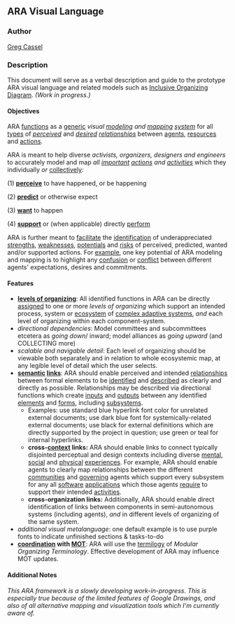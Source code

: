 ## ARA Visual Language

### Author
[Greg Cassel](https://github.com/gcassel/Essays/blob/master/authors-profile_greg-cassel.md)
### Description

This document will serve as a verbal description and guide to the prototype ARA visual language and related models such as [Inclusive Organizing Diagram](https://docs.google.com/drawings/d/1-WFMRYdueSBba1atcohX0G585zj-gBNlBvZQBqnEmEs/edit?usp=sharing).  *(Work in progress.)*

#### Objectives

ARA [functions](https://github.com/gcassel/Modular-Organization-Terminology/blob/master/terms/function.md) as a [generic](https://github.com/gcassel/Modular-Organization-Terminology/blob/master/terms/generic.md) *visual [modeling](https://github.com/gcassel/Modular-Organization-Terminology/blob/master/terms/model.md) and [mapping](https://github.com/gcassel/Modular-Organization-Terminology/blob/master/terms/map.md) [system](https://github.com/gcassel/Modular-Organization-Terminology/blob/master/terms/system.md)* for all [types](https://github.com/gcassel/Modular-Organization-Terminology/blob/master/terms/type.md) of *[perceived](https://github.com/gcassel/Modular-Organization-Terminology/blob/master/terms/perceive.md)* and *[desired](https://github.com/gcassel/Modular-Organization-Terminology/blob/master/terms/goal.md) [relationships](https://github.com/gcassel/Modular-Organization-Terminology/blob/master/terms/relationship.md)* between [agents](https://github.com/gcassel/Modular-Organization-Terminology/blob/master/terms/agent.md), [resources](https://github.com/gcassel/Modular-Organization-Terminology/blob/master/terms/resource.md) and [actions](https://github.com/gcassel/Modular-Organization-Terminology/blob/master/terms/act.md).

ARA is meant to help diverse *activists, organizers, designers and engineers* to accurately model and map *all [important](https://github.com/gcassel/Modular-Organization-Terminology/blob/master/terms/importance.md) [actions](https://github.com/gcassel/Modular-Organization-Terminology/blob/master/terms/action.md) and [activities](https://github.com/gcassel/Modular-Organization-Terminology/blob/master/terms/activity.md)* which they individually *or* [collectively](https://github.com/gcassel/Modular-Organization-Terminology/blob/master/compound-terms/group-agent.md):

(1) **[perceive](https://github.com/gcassel/Modular-Organization-Terminology/blob/master/terms/perceive.md)** to have happened, or be happening

(2) **[predict](https://github.com/gcassel/Modular-Organization-Terminology/blob/master/terms/predict.md)** or otherwise expect

(3) **[want](https://github.com/gcassel/Modular-Organization-Terminology/blob/master/terms/goal.md)** to happen

(4) **[support](https://github.com/gcassel/Modular-Organization-Terminology/blob/master/terms/support.md)** or (when applicable) directly [perform](https://github.com/gcassel/Modular-Organization-Terminology/blob/master/terms/perform.md)

ARA is further meant to [facilitate](https://github.com/gcassel/Modular-Organization-Terminology/blob/master/terms/facilitate.md) the [identification](https://github.com/gcassel/Modular-Organization-Terminology/blob/master/terms/identify.md) of underappreciated [strengths](https://github.com/gcassel/Modular-Organization-Terminology/blob/master/terms/benefit.md), [weaknesses](https://github.com/gcassel/Modular-Organization-Terminology/blob/master/terms/cost.md), [potentials](https://github.com/gcassel/Modular-Organization-Terminology/blob/master/terms/potential.md) and [risks](https://github.com/gcassel/Modular-Organization-Terminology/blob/master/terms/risk.md) of perceived, predicted, wanted and/or supported actions.  For [example](https://github.com/gcassel/Modular-Organization-Terminology/blob/master/terms/example.md), one key potential of ARA modeling and mapping is to highlight any [confusion](https://github.com/gcassel/Modular-Organization-Terminology/blob/master/terms/confuse.md) or [conflict](https://github.com/gcassel/Modular-Organization-Terminology/blob/master/terms/conflict.md) between different agents' expectations, desires and commitments.

#### Features

* **[levels of organizing](https://github.com/gcassel/Modular-Organization-Terminology/blob/master/compound-terms/level-of-organizing.md)**:  All identified functions in ARA can be directly [assigned](https://github.com/gcassel/Modular-Organization-Terminology/blob/master/terms/assign.md) to one or more *levels of organizing* which support an intended process, system or [ecosystem](https://github.com/gcassel/Modular-Organization-Terminology/blob/master/compound-terms/ecosystem.md) of [complex adaptive systems](https://github.com/gcassel/Modular-Organization-Terminology/blob/master/compound-terms/complex-adaptive-system.md), *and* each level of organizing within each component-system. 
*   *directional dependencies*: Model committees and subcommittees etcetera as *going down*/ inward;  model alliances as *going upward* (and COLLECTING more)
*   *scalable and navigable detail*: Each level of organizing should be viewable both separately and in relation to whole ecosystemic map, at any legible level of detail which the user selects.
* **[semantic](https://github.com/gcassel/Modular-Organization-Terminology/blob/master/terms/semantic.md) [links](https://github.com/gcassel/Modular-Organization-Terminology/blob/master/terms/link.md)**:  ARA should enable perceived and intended [relationships](https://github.com/gcassel/Modular-Organization-Terminology/blob/master/terms/relationship.md) between formal elements to be [identified](https://github.com/gcassel/Modular-Organization-Terminology/blob/master/terms/identify.md) and [described](https://github.com/gcassel/Modular-Organization-Terminology/blob/master/terms/describe.md) as clearly and directly as possible.  Relationships may be described via directional functions which create [inputs](https://github.com/gcassel/Modular-Organization-Terminology/blob/master/terms/input.md) and [outputs](https://github.com/gcassel/Modular-Organization-Terminology/blob/master/terms/output.md) between any identified [elements](https://github.com/gcassel/Modular-Organization-Terminology/blob/master/terms/element.md) and [forms](https://github.com/gcassel/Modular-Organization-Terminology/blob/master/terms/form.md), including [subsystems](https://github.com/gcassel/Modular-Organization-Terminology/blob/master/terms/subsystem.md).
     * Examples: use standard blue hyperlink font color for unrelated external documents; use dark blue font for systemically-related external documents; use black for external definitions which are directly supported by the project in question; use green or teal for internal hyperlinks.
   * **cross-[context](https://github.com/gcassel/Modular-Organization-Terminology/blob/master/terms/context.md) links:**  ARA should enable links to connect typically disjointed perceptual and design contexts including diverse [mental](https://github.com/gcassel/Modular-Organization-Terminology/blob/master/terms/mental.md), [social](https://github.com/gcassel/Modular-Organization-Terminology/blob/master/terms/social.md) and [physical](https://github.com/gcassel/Modular-Organization-Terminology/blob/master/terms/physical.md) [experiences](https://github.com/gcassel/Modular-Organization-Terminology/blob/master/terms/experience.md).  For example, ARA should enable agents to clearly map relationships between the different [communities](https://github.com/gcassel/Modular-Organization-Terminology/blob/master/terms/community.md) and [governing](https://github.com/gcassel/Modular-Organization-Terminology/blob/master/terms/govern.md) agents which support every subsystem for any all [software](https://github.com/gcassel/Modular-Organization-Terminology/blob/master/terms/software.md) [applications](https://github.com/gcassel/Modular-Organization-Terminology/blob/master/terms/application.md) which those agents [require](https://github.com/gcassel/Modular-Organization-Terminology/blob/master/terms/require.md) to support their intended [activities](https://github.com/gcassel/Modular-Organization-Terminology/blob/master/terms/activity.md).  
   * **cross-organization links:**  Additionally, ARA should enable direct identification of links between components in semi-autonomous systems (including agents), *and* in different levels of organizing of the same system.
* *additional visual metalanguage*:  one default example is to use purple fonts to indicate unfinished sections & tasks-to-do
* **[coordination](https://github.com/gcassel/Modular-Organization-Terminology/blob/master/terms/coordinate.md) with [MOT](https://github.com/gcassel/Modular-Organization-Terminology/)**:  ARA will use the [termilogy](https://github.com/gcassel/Modular-Organization-Terminology/blob/master/terms/terminology.md) of *Modular Organizing Terminology*.  Effective development of ARA may influence MOT updates.

#### 

#### Additional Notes

*This ARA framework is a slowly developing work-in-progress.  This is especially true because of the limited features of Google Drawings, and also of all alternative mapping and visualization tools which I'm currently aware of.*  


